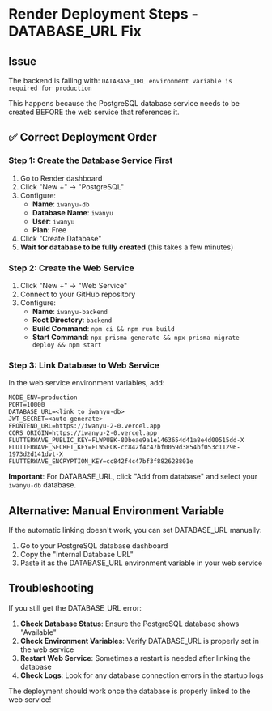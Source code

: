 # Render Deployment Steps - DATABASE_URL Fix

## Issue
The backend is failing with: `DATABASE_URL environment variable is required for production`

This happens because the PostgreSQL database service needs to be created BEFORE the web service that references it.

## ✅ Correct Deployment Order

### Step 1: Create the Database Service First
1. Go to Render dashboard
2. Click "New +" → "PostgreSQL"
3. Configure:
   - **Name**: `iwanyu-db`
   - **Database Name**: `iwanyu`
   - **User**: `iwanyu`
   - **Plan**: Free
4. Click "Create Database"
5. **Wait for database to be fully created** (this takes a few minutes)

### Step 2: Create the Web Service
1. Click "New +" → "Web Service"
2. Connect to your GitHub repository
3. Configure:
   - **Name**: `iwanyu-backend`
   - **Root Directory**: `backend`
   - **Build Command**: `npm ci && npm run build`
   - **Start Command**: `npx prisma generate && npx prisma migrate deploy && npm start`

### Step 3: Link Database to Web Service
In the web service environment variables, add:
```
NODE_ENV=production
PORT=10000
DATABASE_URL=<link to iwanyu-db>
JWT_SECRET=<auto-generate>
FRONTEND_URL=https://iwanyu-2-0.vercel.app
CORS_ORIGIN=https://iwanyu-2-0.vercel.app
FLUTTERWAVE_PUBLIC_KEY=FLWPUBK-80beae9a1e1463654d41a8e4d00515dd-X
FLUTTERWAVE_SECRET_KEY=FLWSECK-cc842f4c47bf0059d3854bf053c11296-1973d2d141dvt-X
FLUTTERWAVE_ENCRYPTION_KEY=cc842f4c47bf3f882628801e
```

**Important**: For DATABASE_URL, click "Add from database" and select your `iwanyu-db` database.

## Alternative: Manual Environment Variable

If the automatic linking doesn't work, you can set DATABASE_URL manually:

1. Go to your PostgreSQL database dashboard
2. Copy the "Internal Database URL" 
3. Paste it as the DATABASE_URL environment variable in your web service

## Troubleshooting

If you still get the DATABASE_URL error:

1. **Check Database Status**: Ensure the PostgreSQL database shows "Available"
2. **Check Environment Variables**: Verify DATABASE_URL is properly set in the web service
3. **Restart Web Service**: Sometimes a restart is needed after linking the database
4. **Check Logs**: Look for any database connection errors in the startup logs

The deployment should work once the database is properly linked to the web service!
